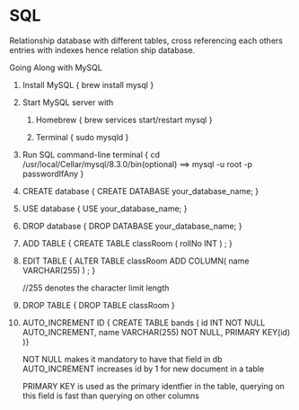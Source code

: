 # SQL

Relationship database with different tables, cross referencing each others entries with indexes hence relation ship database.

Going Along with MySQL
<ol>
  
  <li>
    <p>Install MySQL { brew install mysql }</p>
  </li>
  
  <li>
    <p>Start MySQL server with 
    <ol>
      <li>Homebrew { brew services start/restart mysql }</p></li>
      <li><p>Terminal { sudo mysqld }</p></li>
    </ol>
  </li>
      
  <li>
    <p>Run SQL command-line terminal { cd /usr/local/Cellar/mysql/8.3.0/bin(optional) ==>  mysql -u root -p passwordIfAny }</p>
  </li>
      
  <li>
    <p>CREATE database { CREATE DATABASE your_database_name; }</p>
  </li>
      
  <li>
    <p>USE database { USE your_database_name; }</p>
  </li>
      
  <li>
    <p>DROP database { DROP DATABASE your_database_name; }</p>
  </li>
      
  <li>
    <p>ADD TABLE { CREATE TABLE classRoom (
      rollNo INT
    ) ; }</p>
  </li>
      
  <li>
    <p>EDIT TABLE { ALTER TABLE classRoom ADD COLUMN(
      name VARCHAR(255)
    ) ; }</p> //255 denotes the character limit length
  </li>
  
  <li>
    <p>DROP TABLE { DROP TABLE classRoom }</p>
  </li>

  <li>
    <p>
    AUTO_INCREMENT ID { CREATE TABLE bands (
    id INT NOT NULL AUTO_INCREMENT,
    name VARCHAR(255) NOT NULL,
    PRIMARY KEY(id)
    )}
    </p>
    <p>
      NOT NULL makes it mandatory to have that field in db
    </br>
      AUTO_INCREMENT increases id by 1 for new document in a table
    </br>
    <p>PRIMARY KEY is used as the primary identfier in the table, querying on this field is fast than querying on other columns</p>
  </li>
  
</ol>
